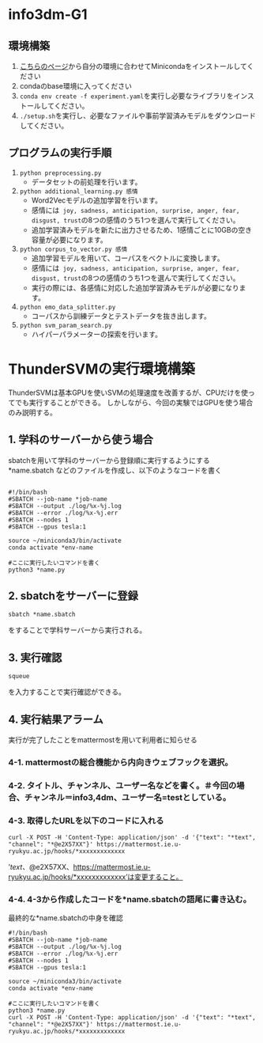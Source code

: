 # info3dm-G1
## 環境構築
1. [こちらのページ](https://docs.conda.io/en/latest/miniconda.html)から自分の環境に合わせてMinicondaをインストールしてください
2. condaのbase環境に入ってください
3. `conda env create -f experiment.yaml`を実行し必要なライブラリをインストールしてください。
4. `./setup.sh`を実行し、必要なファイルや事前学習済みモデルをダウンロードしてください。

## プログラムの実行手順
1. `python preprocessing.py`
   - データセットの前処理を行います。
2. `python additional_learning.py 感情`
   - Word2Vecモデルの追加学習を行います。
   - 感情には` joy, sadness, anticipation, surprise, anger, fear, disgust, trust`の8つの感情のうち1つを選んで実行してください。
   - 追加学習済みモデルを新たに出力させるため、1感情ごとに10GBの空き容量が必要になります。
3. `python corpus_to_vector.py 感情`
   - 追加学習モデルを用いて、コーパスをベクトルに変換します。
   - 感情には` joy, sadness, anticipation, surprise, anger, fear, disgust, trust`の8つの感情のうち1つを選んで実行してください。
   - 実行の際には、各感情に対応した追加学習済みモデルが必要になります。
4. `python emo_data_splitter.py `
   - コーパスから訓練データとテストデータを抜き出します。
5. `python svm_param_search.py`
   - ハイパーパラメーターの探索を行います。


# ThunderSVMの実行環境構築
ThunderSVMは基本GPUを使いSVMの処理速度を改善するが、CPUだけを使ってでも実行することができる。
しかしながら、今回の実験ではGPUを使う場合のみ説明する。

## 1.  学科のサーバーから使う場合
sbatchを用いて学科のサーバーから登録順に実行するようにする
*name.sbatch
などのファイルを作成し、以下のようなコードを書く
```

#!/bin/bash
#SBATCH --job-name *job-name
#SBATCH --output ./log/%x-%j.log
#SBATCH --error ./log/%x-%j.err
#SBATCH --nodes 1
#SBATCH --gpus tesla:1

source ~/miniconda3/bin/activate
conda activate *env-name

#ここに実行したいコマンドを書く
python3 *name.py
```

## 2. sbatchをサーバーに登録

```
sbatch *name.sbatch
```
をすることで学科サーバーから実行される。

## 3. 実行確認

```
squeue
```

を入力することで実行確認ができる。

## 4. 実行結果アラーム

実行が完了したことをmattermostを用いて利用者に知らせる

   ### 4-1. mattermostの総合機能から内向きウェブフックを選択。<br>
   ### 4-2. タイトル、チャンネル、ユーザー名などを書く。＃今回の場合、チャンネル＝info3,4dm、ユーザー名=testとしている。<br>
   ### 4-3. 取得したURLを以下のコードに入れる
```
curl -X POST -H 'Content-Type: application/json' -d '{"text": "*text", "channel": "*@e2X57XX"}' https://mattermost.ie.u-ryukyu.ac.jp/hooks/*xxxxxxxxxxxxx
```
’*text、*@e2X57XX、https://mattermost.ie.u-ryukyu.ac.jp/hooks/*xxxxxxxxxxxxx’は変更すること。

   ### 4-4. 4-3から作成したコードを*name.sbatchの語尾に書き込む。

最終的な*name.sbatchの中身を確認
```
#!/bin/bash
#SBATCH --job-name *job-name
#SBATCH --output ./log/%x-%j.log
#SBATCH --error ./log/%x-%j.err
#SBATCH --nodes 1
#SBATCH --gpus tesla:1

source ~/miniconda3/bin/activate
conda activate *env-name

#ここに実行したいコマンドを書く
python3 *name.py
curl -X POST -H 'Content-Type: application/json' -d '{"text": "*text", "channel": "*@e2X57XX"}' https://mattermost.ie.u-ryukyu.ac.jp/hooks/*xxxxxxxxxxxxx
```